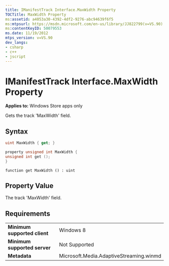 ```yaml
---
title: IManifestTrack Interface.MaxWidth Property
TOCTitle: MaxWidth Property
ms:assetid: a4053a30-4392-4df2-9276-abc94639f6f5
ms:mtpsurl: https://msdn.microsoft.com/en-us/library/JJ822799(v=VS.90)
ms:contentKeyID: 50079553
ms.date: 11/19/2012
mtps_version: v=VS.90
dev_langs:
- csharp
- c++
- jscript
---
```


# IManifestTrack Interface.MaxWidth Property

**Applies to:** Windows Store apps only

Gets the track 'MaxWidth' field.

## Syntax

``` csharp
uint MaxWidth { get; }
```

``` c++
property unsigned int MaxWidth {
unsigned int get ();
}
```

``` jscript
function get MaxWidth () : uint
```

## Property Value

The track 'MaxWidth' field.

## Requirements

|||
|--- |--- |
|**Minimum supported client**|Windows 8|
|**Minimum supported server**|Not Supported|
|**Metadata**|Microsoft.Media.AdaptiveStreaming.winmd|

